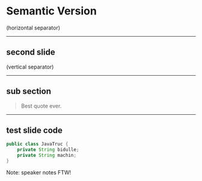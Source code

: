 # Semantic Version

(horizontal separator)

---

## second slide

(vertical separator)

----

## sub section

> Best quote ever.

---

## test slide code

```java [|1,4|2-3]
public class JavaTruc {
    private String bidulle;
    private String machin;
}
```

Note: speaker notes FTW!
